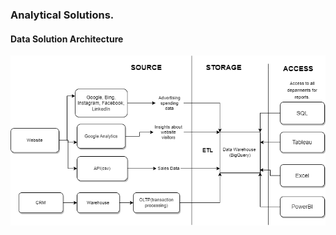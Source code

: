 ### Analytical Solutions.
#### Data Solution Architecture
![Image alt](https://github.com/NataliaMak20/DataEngineer-Course/blob/master/DE101/Module01/Data%20Architect%20Solution.drawio.png)
